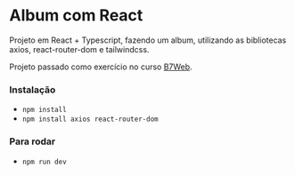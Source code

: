 # Album com React

Projeto em React + Typescript, fazendo um album, utilizando as bibliotecas axios, react-router-dom e tailwindcss.

Projeto passado como exercício no curso [B7Web](https://b7web.com.br).

### Instalação
- `npm install`
- `npm install axios react-router-dom`

### Para rodar
- `npm run dev`
